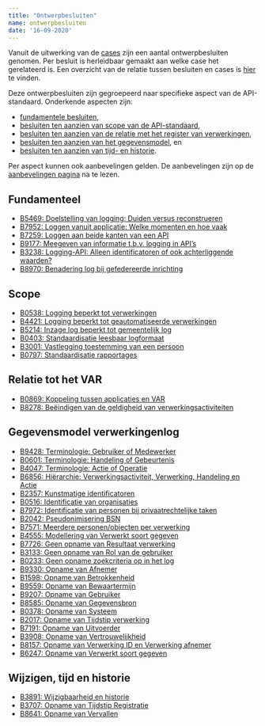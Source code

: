 ```yaml
---
title: "Ontwerpbesluiten"
name: ontwerpbesluiten
date: '16-09-2020'
---
```


Vanuit de uitwerking van de [cases](./ontwerpcases.md) zijn een aantal ontwerpbesluiten genomen. Per besluit is herleidbaar gemaakt aan welke case het gerelateerd is. Een overzicht van de relatie tussen besluiten en cases is [hier](./artefacten/Artefacten_en_Cases.xlsx) te vinden.

Deze ontwerpbesluiten zijn gegroepeerd naar specifieke aspect van de API-standaard. Onderkende aspecten zijn:
- [fundamentele besluiten](./ontwerpbesluiten.md#fundamenteel), 
- [besluiten ten aanzien van scope van de API-standaard](./ontwerpbesluiten.md#scope), 
- [besluiten ten aanzien van de relatie met het register van verwerkingen](./ontwerpbesluiten.md#relatie-tot-het-VAR), 
- [besluiten ten aanzien van het gegevensmodel](./ontwerpbesluiten.md#gegevensmodel-logging), en
- [besluiten ten aanzien van tijd- en historie](./ontwerpbesluiten.md#wijzigen-tijd-en-historie).

Per aspect kunnen ook aanbevelingen gelden. De aanbevelingen zijn op de [aanbevelingen pagina](./aanbevelingen.md) na te lezen.

## Fundamenteel
- [B5469: Doelstelling van logging: Duiden versus reconstrueren](./artefacten/5469.md)
- [B7952: Loggen vanuit applicatie: Welke momenten en hoe vaak](./artefacten/7952.md)
- [B7259: Loggen aan beide kanten van een API](./artefacten/7259.md)
- [B9177: Meegeven van informatie t.b.v. logging in API’s](./artefacten/9177.md)
- [B3238: Logging-API: Alleen identificatoren of ook achterliggende waarden?](./artefacten/3238.md)
- [B8970: Benadering log bij gefedereerde inrichting](./artefacten/8970.md)

## Scope
- [B0538: Logging beperkt tot verwerkingen](./artefacten/0538.md)
- [B4421: Logging beperkt tot geautomatiseerde verwerkingen](./artefacten/4421.md)
- [B5214: Inzage log beperkt tot gemeentelijk log](./artefacten/5214.md)
- [B0403: Standaardisatie leesbaar logformaat](./artefacten/0403.md)
- [B3001: Vastlegging toestemming van een persoon](./artefacten/3001.md)
- [B0797: Standaardisatie rapportages](./artefacten/0797.md)

## Relatie tot het VAR
- [B0869: Koppeling tussen applicaties en VAR](./artefacten/0869.md)
- [B8278: Beëindigen van de geldigheid van verwerkingsactiviteiten](./artefacten/8278.md)

## Gegevensmodel verwerkingenlog
- [B9428: Terminologie: Gebruiker of Medewerker](./artefacten/9428.md)
- [B0601: Terminologie: Handeling of Gebeurtenis](./artefacten/0601.md)
- [B4047: Terminologie: Actie of Operatie](./artefacten/4047.md)
- [B6856: Hiërarchie: Verwerkingsactiviteit, Verwerking, Handeling en Actie](./artefacten/6856.md)
- [B2357: Kunstmatige identificatoren](./artefacten/2357.md)
- [B0516: Identificatie van organisaties](./artefacten/0516.md)
- [B7972: Identificatie van personen bij privaatrechtelijke taken](./artefacten/7972.md)
- [B2042: Pseudonimisering BSN](./artefacten/2042.md)
- [B7571: Meerdere personen/objecten per verwerking](./artefacten/7571.md)
- [B4555: Modellering van Verwerkt soort gegeven](./artefacten/4555.md)
- [B7726: Geen opname van Resultaat verwerking](./artefacten/7726.md)
- [B3133: Geen opname van Rol van de gebruiker](./artefacten/3133.md)
- [B0233: Geen opname zoekcriteria op in het log](./artefacten/0233.md)
- [B9330: Opname van Afnemer](./artefacten/9330.md)
- [B1598: Opname van Betrokkenheid](./artefacten/1598.md)
- [B9559: Opname van Bewaartermijn](./artefacten/9559.md)
- [B9207: Opname van Gebruiker](./artefacten/9207.md)
- [B8585: Opname van Gegevensbron](./artefacten/8585.md)
- [B0378: Opname van Systeem](./artefacten/0378.md)
- [B2017: Opname van Tijdstip verwerking](./artefacten/2017.md)
- [B7191: Opname van Uitvoerder](./artefacten/7191.md)
- [B3908: Opname van Vertrouwelijkheid](./artefacten/3908.md)
- [B8157: Opname van Verwerking ID en Verwerking afnemer](./artefacten/8157.md)
- [B6247: Opname van Verwerkt soort gegeven](./artefacten/6247.md)

## Wijzigen, tijd en historie
- [B3891: Wijzigbaarheid en historie](./artefacten/3891.md)
- [B3707: Opname van Tijdstip Registratie](./artefacten/3707.md)
- [B8641: Opname van Vervallen](./artefacten/8641.md)

